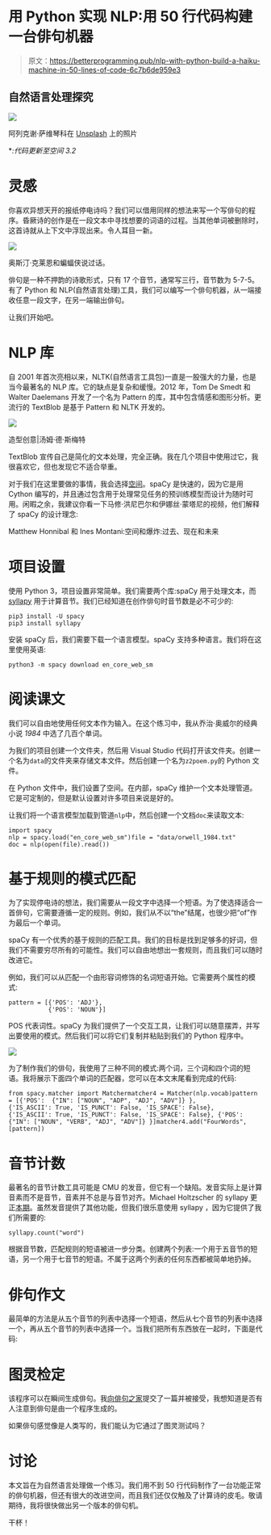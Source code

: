 # 用 Python 实现 NLP:用 50 行代码构建一台俳句机器

> 原文：<https://betterprogramming.pub/nlp-with-python-build-a-haiku-machine-in-50-lines-of-code-6c7b6de959e3>

## 自然语言处理探究

![](img/dd3fc920c804a3e3a889f15e072ed7bc.png)

阿列克谢·萨维琴科在 [Unsplash](https://unsplash.com/s/photos/clock?utm_source=unsplash&utm_medium=referral&utm_content=creditCopyText) 上的照片

**:代码更新至空间 3.2*

# 灵感

你喜欢异想天开的报纸停电诗吗？我们可以借用同样的想法来写一个写俳句的程序。昏厥诗的创作是在一段文本中寻找想要的词语的过程。当其他单词被删除时，这首诗就从上下文中浮现出来。令人耳目一新。

![](img/4372559c1f99862a11e332a786cbbdff.png)

奥斯汀·克莱恩和蝙蝠侠说过话。

俳句是一种不押韵的诗歌形式，只有 17 个音节，通常写三行，音节数为 5-7-5。有了 Python 和 NLP(自然语言处理)工具，我们可以编写一个俳句机器，从一端接收任意一段文字，在另一端输出俳句。

让我们开始吧。

# NLP 库

自 2001 年首次亮相以来，NLTK(自然语言工具包)一直是一股强大的力量，也是当今最著名的 NLP 库。它的缺点是复杂和缓慢。2012 年，Tom De Smedt 和 Walter Daelemans 开发了一个名为 Pattern 的库，其中包含情感和图形分析。更流行的 TextBlob 是基于 Pattern 和 NLTK 开发的。

![](img/13689a443fa13ad7ba0671c2cb8ec5ee.png)

造型创意|汤姆·德·斯梅特

TextBlob 宣传自己是简化的文本处理，完全正确。我在几个项目中使用过它，我很喜欢它，但也发现它不适合举重。

对于我们在这里要做的事情，我会选择[空间](https://spacy.io/)。spaCy 是快速的，因为它是用 Cython 编写的，并且通过包含用于处理常见任务的预训练模型而设计为随时可用。闲暇之余，我建议你看一下马修·洪尼巴尔和伊娜丝·蒙塔尼的视频，他们解释了 spaCy 的设计理念:

Matthew Honnibal 和 Ines Montani:空间和爆炸:过去、现在和未来

# 项目设置

使用 Python 3，项目设置非常简单。我们需要两个库:spaCy 用于处理文本，而 [syllapy](https://pypi.org/project/syllapy/) 用于计算音节。我们已经知道在创作俳句时音节数是必不可少的:

```
pip3 install -U spacy
pip3 install syllapy
```

安装 spaCy 后，我们需要下载一个语言模型。spaCy 支持多种语言。我们将在这里使用英语:

```
python3 -m spacy download en_core_web_sm
```

# 阅读课文

我们可以自由地使用任何文本作为输入。在这个练习中，我从乔治·奥威尔的经典小说 *1984* 中选了几百个单词。

为我们的项目创建一个文件夹，然后用 Visual Studio 代码打开该文件夹。创建一个名为`data`的文件夹来存储文本文件。然后创建一个名为`z2poem.py`的 Python 文件。

在 Python 文件中，我们设置了空间。在内部，spaCy 维护一个文本处理管道。它是可定制的，但是默认设置对许多项目来说是好的。

让我们将一个语言模型加载到管道`nlp`中，然后创建一个文档`doc`来读取文本:

```
import spacy
nlp = spacy.load("en_core_web_sm")file = "data/orwell_1984.txt"
doc = nlp(open(file).read())
```

# 基于规则的模式匹配

为了实现停电诗的想法，我们需要从一段文字中选择一个短语。为了使选择适合一首俳句，它需要遵循一定的规则。例如，我们从不以“the”结尾，也很少把“of”作为最后一个单词。

spaCy 有一个优秀的基于规则的匹配工具。我们的目标是找到足够多的好词，但我们不需要穷尽所有的可能性。我们可以自由地想出一套规则，而且我们可以随时改进它。

例如，我们可以从匹配一个由形容词修饰的名词短语开始。它需要两个属性的模式:

```
pattern = [{'POS': 'ADJ'},
           {'POS': 'NOUN'}]
```

POS 代表词性。spaCy 为我们提供了一个交互工具，让我们可以随意摆弄，并写出要使用的模式。然后我们可以将它们复制并粘贴到我们的 Python 程序中。

![](img/62b8bf17e9b4e68a80a320e0e0775caf.png)

为了制作我们的俳句，我使用了三种不同的模式:两个词，三个词和四个词的短语。我将展示下面四个单词的匹配器，您可以在本文末尾看到完成的代码:

```
from spacy.matcher import Matchermatcher4 = Matcher(nlp.vocab)pattern = [{'POS':  {"IN": ["NOUN", "ADP", "ADJ", "ADV"]} }, 
{'IS_ASCII': True, 'IS_PUNCT': False, 'IS_SPACE': False},  {'IS_ASCII': True, 'IS_PUNCT': False, 'IS_SPACE': False}, {'POS':  {"IN": ["NOUN", "VERB", "ADJ", "ADV"]} }]matcher4.add("FourWords", [pattern])
```

# 音节计数

最著名的音节计数工具可能是 CMU 的发音，但它有一个缺陷。发音实际上是计算音素而不是音节，音素并不总是与音节对齐。Michael Holtzscher 的 syllapy 更正[本期](https://medium.com/@mholtzscher/programmatically-counting-syllables-ca760435fab4)。虽然发音提供了其他功能，但我们很乐意使用 syllapy ，因为它提供了我们所需要的:

```
syllapy.count("word")
```

根据音节数，匹配规则的短语被进一步分类。创建两个列表:一个用于五音节的短语，另一个用于七音节的短语。不属于这两个列表的任何东西都被简单地扔掉。

# 俳句作文

最简单的方法是从五个音节的列表中选择一个短语，然后从七个音节的列表中选择一个，再从五个音节的列表中选择一个。当我们把所有东西放在一起时，下面是代码:

# 图灵检定

该程序可以在瞬间生成俳句。我[向](https://medium.com/house-of-haiku/poster-6bf094e424e0)[俳句之家](https://medium.com/house-of-haiku)提交了一篇并被接受，我想知道是否有人注意到俳句是由一个程序生成的。

如果俳句感觉像是人类写的，我们能认为它通过了图灵测试吗？

# 讨论

本文旨在为自然语言处理做一个练习。我们用不到 50 行代码制作了一台功能正常的俳句机器，但还有很大的改进空间，而且我们还仅仅触及了计算诗的皮毛。敬请期待，我将很快做出另一个版本的俳句机。

干杯！